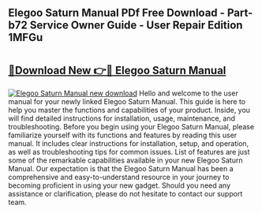 ## Elegoo Saturn Manual PDf Free Download - Part-b72 Service Owner Guide - User Repair Edition 1MFGu

# <h2><a href="http://bc98496.oget.top/?id=Elegoo+Saturn+Manual">🔗Download New 👉🔴 Elegoo Saturn Manual</a></h2>

[![Elegoo Saturn Manual new download](https://i.imgur.com/5g1atiW.png)](http://bc98496.oget.top/?id=Elegoo+Saturn+Manual)
Hello and welcome to the user manual for your newly linked Elegoo Saturn Manual. This guide is here to help you master the functions and capabilities of your product. Inside, you will find detailed instructions for installation, usage, maintenance, and troubleshooting. Before you begin using your Elegoo Saturn Manual, please familiarize yourself with its functions and features by reading this user manual. It includes clear instructions for installation, setup, and operation, as well as troubleshooting tips for common issues. List of features are just some of the remarkable capabilities available in your new Elegoo Saturn Manual. Our expectation is that the Elegoo Saturn Manual has been a comprehensive and easy-to-understand resource in your journey to becoming proficient in using your new gadget. Should you need any assistance or clarification, please do not hesitate to contact our support team.
